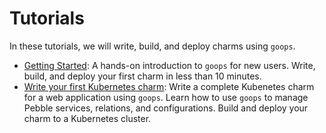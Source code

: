 # Tutorials

In these tutorials, we will write, build, and deploy charms using `goops`.

- [Getting Started](getting_started.md): A hands-on introduction to `goops` for new users. Write, build, and deploy your first charm in less than 10 minutes.
- [Write your first Kubernetes charm](write_your_first_k8s_charm.md): Write a complete Kubenetes charm for a web application using `goops`. Learn how to use `goops` to manage Pebble services, relations, and configurations. Build and deploy your charm to a Kubernetes cluster.
